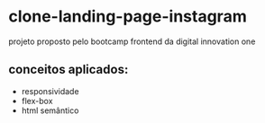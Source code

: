 # clone-landing-page-instagram
projeto proposto pelo bootcamp frontend da digital innovation one

## conceitos aplicados:
* responsividade
* flex-box
* html semântico


